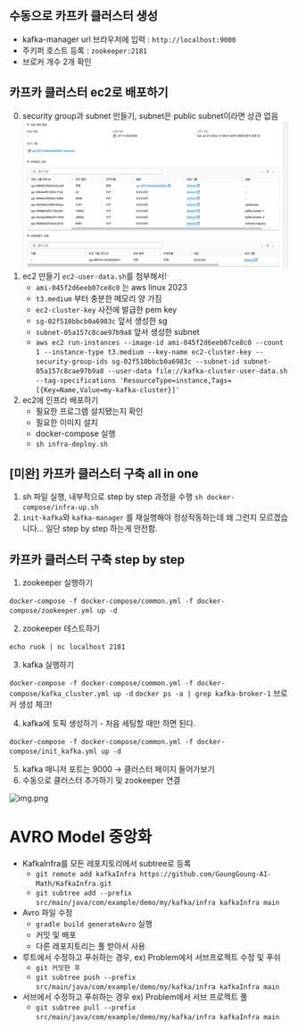 

## 수동으로 카프카 클러스터 생성

- kafka-manager url 브라우저에 입력 : `http://localhost:9000` 
- 주키퍼 호스트 등록 : `zookeeper:2181`
- 브로커 개수 2개 확인


## 카프카 클러스터 ec2로 배포하기

0. security group과 subnet 만들기, subnet은 public subnet이라면 상관 없음
    ![serucity group](security_group.png)
1. ec2 만들기 `ec2-user-data.sh`를 첨부해서!
   - `ami-045f2d6eeb07ce8c0` 는 aws linux 2023
   - `t3.medium` 부터 충분한 메모리 양 가짐
   - `ec2-cluster-key` 사전에 발급한 pem key
   - `sg-02f510bbcb0a6983c` 앞서 생성한 sg
   - `subnet-05a157c8cae97b9a8` 앞서 생성한 subnet
   - `aws ec2 run-instances --image-id ami-045f2d6eeb07ce8c0 --count 1 --instance-type t3.medium --key-name ec2-cluster-key --security-group-ids sg-02f510bbcb0a6983c --subnet-id subnet-05a157c8cae97b9a8 --user-data file://kafka-cluster-user-data.sh --tag-specifications 'ResourceType=instance,Tags=[{Key=Name,Value=my-kafka-cluster}]'`
2. ec2에 인프라 배포하기
   - 필요한 프로그램 설치됐는지 확인
   - 필요한 이미지 설치
   - docker-compose 실행
   - `sh infra-deploy.sh`

## [미완] 카프카 클러스터 구축 all in one

1. sh 파일 실행, 내부적으로 step by step 과정을 수행
`sh docker-compose/infra-up.sh `
2. `init-kafka`와 `kafka-manager` 를 재실행해야 정상작동하는데 왜 그런지 모르겠습니다... 일단 step by step 하는게 안전함.


## 카프카 클러스터 구축 step by step 

1. zookeeper 실행하기

`docker-compose -f docker-compose/common.yml -f docker-compose/zookeeper.yml up -d`

2. zookeeper 테스트하기

`echo ruok | nc localhost 2181`

3. kafka 실행하기

`docker-compose -f docker-compose/common.yml -f docker-compose/kafka_cluster.yml up -d`
`docker ps -a | grep kafka-broker-1` 브로커 생성 체크!

4. kafka에 토픽 생성하기 - 처음 세팅할 때만 하면 된다.

`docker-compose -f docker-compose/common.yml -f docker-compose/init_kafka.yml up -d`

5. kafka 매니저 포트는 9000 → 클러스터 페이지 들어가보기
6. 수동으로 클러스터 추가하기 및 zookeeper 연결

![img.png](img.png)


# AVRO Model 중앙화

- KafkaInfra를 모든 레포지토리에서 subtree로 등록
    - `git remote add kafkaInfra https://github.com/GoungGoung-AI-Math/KafkaInfra.git`
    - `git subtree add --prefix src/main/java/com/example/demo/my/kafka/infra kafkaInfra main`
- Avro 파일 수정
    - `gradle build generateAvro` 실행
    - 커밋 및 배포
    - 다른 레포지토리는 풀 받아서 사용
- 루트에서 수정하고 푸쉬하는 경우, ex) Problem에서 서브프로젝트 수정 및 푸쉬
  - `git 커밋한 후`
  - `git subtree push --prefix src/main/java/com/example/demo/my/kafka/infra kafkaInfra main`
- 서브에서 수정하고 푸쉬하는 경우 ex) Problem에서 서브 프로젝트 풀
  - `git subtree pull --prefix src/main/java/com/example/demo/my/kafka/infra kafkaInfra main`